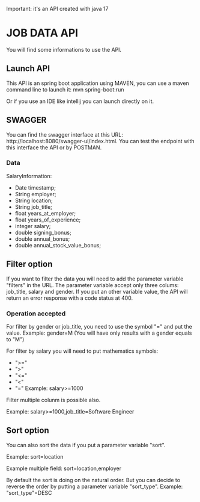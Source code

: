 Important: it's an API created with java 17

# JOB DATA API

You will find some informations to use the API.

## Launch API  

This API is an spring boot application using MAVEN, you can use a maven command line to launch it:
mvn spring-boot:run

Or if you use an IDE like intellij you can launch directly on it.

## SWAGGER

You can find the swagger interface at this URL: http://localhost:8080/swagger-ui/index.html.
You can test the endpoint with this interface the API or by POSTMAN.

### Data

SalaryInformation:

- Date timestamp;
- String employer;
- String location;
- String job_title;
- float years_at_employer;
- float years_of_experience;
- integer salary;
- double signing_bonus;
- double annual_bonus;
- double annual_stock_value_bonus;

## Filter option

If you want to filter the data you will need to add the parameter variable "filters" in the URL.
The parameter variable accept only three colums: job_title, salary and gender. 
If you put an other variable value, the API will return an error response with a code status at 400.

### Operation accepted
For filter by gender or job_title, you need to use the symbol "=" and put the value.
Example: gender=M (You will have only results with a gender equals to "M")

For filter by salary you will need to put mathematics symbols: 
- ">="
- ">"
- "<="
- "<"
- "="
Example: salary>=1000

Filter multiple colunm is possible also.

Example: salary>=1000,job_title=Software Engineer

## Sort option

You can also sort the data if you put a parameter variable "sort".

Example: sort=location

Example multiple field: sort=location,employer

By default the sort is doing on the natural order. But you can decide to reverse the order by putting a parameter variable "sort_type".
Example: "sort_type"=DESC
